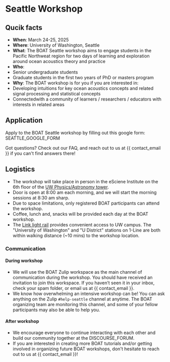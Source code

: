 # Seattle Workshop

## Qucik facts
- **When**: March 24-25, 2025
- **Where**: University of Washington, Seattle
- **What**: The BOAT Seattle workshop aims to engage students in the Pacific Northweat region for two days of learning and exploration around ocean acoustics theory and practice 
- **Who**: 
- Senior undergraduate students
- Graduate students in the first two years of PhD or masters program
- **Why**: The BOAT workshop is for you if you are interested in:
- Developing intuitions for key ocean acoustics concepts and related signal processing and statistical concepts
- Connectedwith a community of learners / researchers / educators with interests in related areas



## Application
Apply to the BOAT Seattle workshop by filling out this google form: SEATTLE_GOOGLE_FORM

Got questions? Check out our FAQ, and reach out to us at {{ contact_email }} if you can't find answers there!



## Logistics

* The workshop will take place in person in the eSciene Institute on the 6th floor of the [UW Physics/Astronomy tower](https://maps.app.goo.gl/JCAcALiXpbwDh1856).
* Door is open at 8:00 am each morning, and we will start the morning sessions at 8:30 am sharp.
* Due to space limitations, only registered BOAT participants can attend the workshop.
* Coffee, lunch and, snacks will be provided each day at the BOAT workshop.
* The [Link light rail](https://www.soundtransit.org/ride-with-us/stations/link-light-rail-stations) provides convenient access to UW campus. The "University of Washington" and "U District" stations on 1-Line are both within walking distance (~10 mins) to the workshop location.



### Communication

#### During workshop
- We will use the BOAT Zulip workspace as the main channel of communication during the workshop. You should have received an invitation to join this workspace. If you haven’t seen it in your inbox, check your spam folder, or email us at {{ contact_email }}.
- We know how overwhelming an intensive workshop can be! You can ask anything on the Zulip `#help-seattle` channel at anytime. The BOAT organizing team are monitoring this channel, and some of your fellow participants may also be able to help you.

#### After workshop
- We encourage everyone to continue interacting with each other and build our community together at the DISCOURSE_FORUM.
- If you are interested in creating more BOAT tutorials and/or getting involved in organizing future BOAT workshops, don't hesitate to reach out to us at {{ contact_email }}!